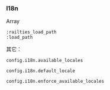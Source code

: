 ### I18n

Array

```
:railties_load_path
:load_path
```

其它：

```
config.i18n.available_locales

config.i18n.default_locale

config.i18n.enforce_available_locales
```
